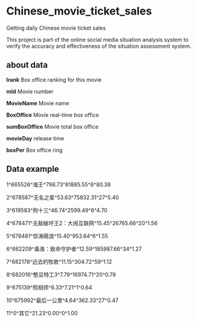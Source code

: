# Chinese_movie_ticket_sales
Getting daily Chinese movie ticket sales

This project is part of the online social media situation analysis system to verify the accuracy and effectiveness of the situation assessment system.

## about data
**Irank**  Box office ranking for this movie

**mId**  Movie number

**MovieName**  Movie name

**BoxOffice**  Movie real-time box office

**sumBoxOffice**  Movie total box office

**movieDay**  release time

**boxPer**  Box office ring

## Data example
1^665526^海王^798.73^81885.55^6^80.38

2^678587^无名之辈^53.63^75832.31^27^5.40

3^619583^狗十三^46.74^2599.49^6^4.70

4^678471^无敌破坏王2：大闹互联网^15.45^26765.66^20^1.56

5^678481^惊涛飓浪^15.40^953.64^6^1.55

6^662209^毒液：致命守护者^12.59^185987.66^34^1.27

7^682178^远去的牧歌^11.15^304.72^59^1.12

8^682016^憨豆特工3^7.79^16974.71^20^0.78

9^675139^照相师^6.33^7.21^1^0.64

10^675992^最后一公里^4.64^362.33^27^0.47

11^0^其它^21.23^0.00^0^1.00
